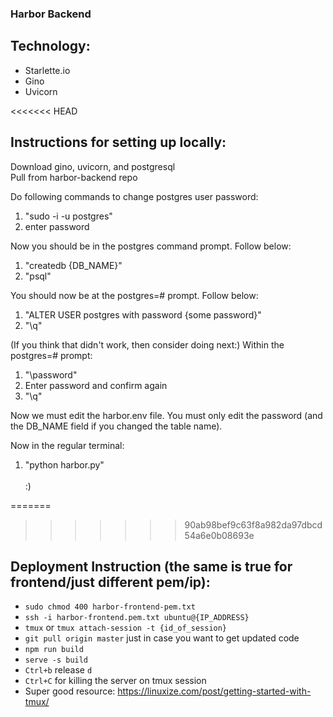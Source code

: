### Harbor Backend

## Technology:
- Starlette.io
- Gino
- Uvicorn

<<<<<<< HEAD
## Instructions for setting up locally:
Download gino, uvicorn, and postgresql <br/>
Pull from harbor-backend repo

Do following commands to change postgres user password:
1. "sudo -i -u postgres"
2. enter password

Now you should be in the postgres command prompt. Follow below:
1. "createdb {DB_NAME}"
1. "psql"

You should now be at the postgres=# prompt. Follow below:
1. "ALTER USER postgres with password {some password}"
2. "\q"

(If you think that didn't work, then consider doing next:)
Within the postgres=# prompt:
1. "\password"
2. Enter password and confirm again
3. "\q"

Now we must edit the harbor.env file. You must only edit the password (and the
DB_NAME field if you changed the table name).

Now in the regular terminal:
1. "python harbor.py"
<br/><br/>
:)

=======
>>>>>>> 90ab98bef9c63f8a982da97dbcd54a6e0b08693e
## Deployment Instruction (the same is true for frontend/just different pem/ip):
- `sudo chmod 400 harbor-frontend-pem.txt`
- `ssh -i harbor-frontend.pem.txt ubuntu@{IP_ADDRESS}`
- `tmux` or `tmux attach-session -t {id_of_session}`
- `git pull origin master` just in case you want to get updated code
- `npm run build`
- `serve -s build`
- `Ctrl+b` release `d`
- `Ctrl+C` for killing the server on tmux session
- Super good resource: https://linuxize.com/post/getting-started-with-tmux/
